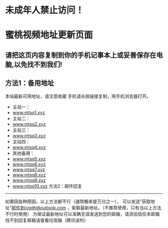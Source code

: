 未成年人禁止访问！
==================
蜜桃视频地址更新页面
======================
请把这页内容复制到你的手机记事本上或妥善保存在电脑,以免找不到我们!
-------------------------
方法1：备用地址
-------------------------
本站最新可用地址，请注意收藏
手机请长按链接复制，用手机浏览器打开。

* 主站一：
* www.mtsq1.xyz
* 主站二：
* www.mtsq2.xyz
* 主站三：
* www.mtsq3.xyz
* 主站四：
* www.mtsq4.xyz
* 其他备用：
* www.mtsq5.xyz
* www.mtsq6.xyz
* www.mtsq7.xyz
* www.mtsq8.xyz
* www.mtsq9.xyz
* www.mtsq10.xyz
方法2：邮件回复
---------------
如果因各种原因，以上方法都不行（通常概率是万分之一），
可以发送“获取地址”邮件到cjgdh@outlook.com
，索取最新地址。（不推荐使用，只有当以上方法不行时使用）
为保证最新地址可以准确无误发送到您的邮箱，请添加信任本邮箱
找不到回复邮箱请查看垃圾箱（腾讯误判）



